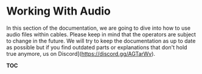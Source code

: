 # Working With Audio

In this section of the documentation, we are going to dive into how to use audio files within cables. Please keep in mind that the operators are subject to change in the future. We will try to keep the documentation as up to date as possible but if you find outdated parts or explanations that don't hold true anymore, 
us on Discord](https://discord.gg/AGTarWv).

__TOC__
